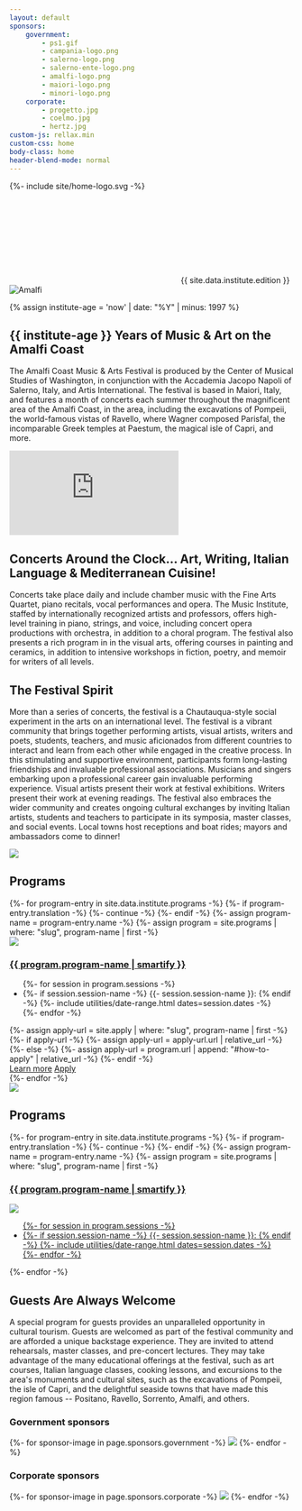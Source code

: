 ```yaml
---
layout: default
sponsors:
    government:
        - ps1.gif
        - campania-logo.png
        - salerno-logo.png
        - salerno-ente-logo.png
        - amalfi-logo.png
        - maiori-logo.png
        - minori-logo.png
    corporate:
        - progetto.jpg
        - coelmo.jpg
        - hertz.jpg
custom-js: rellax.min
custom-css: home
body-class: home
header-blend-mode: normal
---
```

{%- include site/home-logo.svg -%}
<section id="hero">
    <div class="logo">
        <svg><use xlink:href="#home-logo" /></svg>
        <span>{{ site.data.institute.edition }}</span>
    </div>
    <div class="image-container">
        <img src="{{ site.image-directory | append: 'amalfi1.jpg' | relative_url }}" alt="Amalfi" class="rellax" data-rellax-speed="-2" />
    </div>
</section>

<section class="copy" markdown="1">

{% assign institute-age = 'now' | date: "%Y" | minus: 1997 %}

## {{ institute-age }} Years of Music & Art on the Amalfi Coast
The Amalfi Coast Music & Arts Festival is produced by the Center of Musical Studies of Washington, in conjunction with the Accademia Jacopo Napoli of Salerno, Italy, and Artis International. The festival is based in Maiori, Italy, and features a month of concerts each summer throughout the magnificent area of the Amalfi Coast, in the area, including the excavations of Pompeii, the world-famous vistas of Ravello, where Wagner composed Parisfal, the incomparable Greek temples at Paestum, the magical isle of Capri, and more.

</section>

<section>
    <iframe src="https://www.youtube.com/embed/bP4LVZUGYYs?modestbranding=1" frameborder="0" allow="picture-in-picture" allowfullscreen></iframe>
</section>

<section class="copy" markdown="1">

## Concerts Around the Clock... Art, Writing, Italian Language & Mediterranean Cuisine!
Concerts take place daily and include chamber music with the Fine Arts Quartet, piano recitals, vocal performances and opera. The Music Institute, staffed by internationally recognized artists and professors, offers high-level training in piano, strings, and voice, including concert opera productions with orchestra, in addition to a choral program. The festival also presents a rich program in in the visual arts, offering courses in painting and ceramics, in addition to intensive workshops in fiction, poetry, and memoir for writers of all levels.


## The Festival Spirit
More than a series of concerts, the festival is a Chautauqua-style social experiment in the arts on an international level. The festival is a vibrant community that brings together performing artists, visual artists, writers and poets, students, teachers, and music aficionados from different countries to interact and learn from each other while engaged in the creative process. In this stimulating and supportive environment, participants form long-lasting friendships and invaluable professional associations. Musicians and singers embarking upon a professional career gain invaluable performing experience. Visual artists present their work at festival exhibitions. Writers present their work at evening readings. The festival also embraces the wider community and creates ongoing cultural exchanges by inviting Italian artists, students and teachers to participate in its symposia, master classes, and social events. Local towns host receptions and boat rides; mayors and ambassadors come to dinner!

</section>

<section id="institute" class="background-image-container">
<img src="{{ site.image-directory | append: "amalfi2.jpg" | relative_url }}" />

<div class="inset-container">
<div class="content-container">
<h2 id="programs">Programs</h2>
<div>
{%- for program-entry in site.data.institute.programs -%}
{%- if program-entry.translation -%}
    {%- continue -%}
{%- endif -%}
{%- assign program-name = program-entry.name -%}
{%- assign program = site.programs | where: "slug", program-name | first -%}
<div>
    <img src="{{ site.program-assets-directory | append: program.slug | append: '/home.jpg' | relative_url }}" />
    <div>
        <a href="{{ program.url | relative_url }}">
            <h3 class="program-name">{{ program.program-name | smartify }}</h3>
        </a>
        <ul>
        {%- for session in program.sessions -%}
            <li>
            {%- if session.session-name -%}
                {{- session.session-name }}:
            {% endif -%}
            {%- include utilities/date-range.html dates=session.dates -%}
            </li>
        {%- endfor -%}
        </ul>
        {%- assign apply-url = site.apply | where: "slug", program-name | first -%}
        {%- if apply-url -%}
            {%- assign apply-url = apply-url.url | relative_url -%}
        {%- else -%}
            {%- assign apply-url = program.url | append: "#how-to-apply" | relative_url -%}
        {%- endif -%}
        <div class="buttons">
            <a href="{{ program.url | relative_url }}" class="button">Learn more</a>
            <a href="{{ apply-url }}" class="button">Apply</a>
        </div>
    </div>
</div>
{%- endfor -%}
</div>
</div>
</div>

</section>


<section id="institute2" class="background-image-container">
<img src="{{ site.image-directory | append: "amalfi2.jpg" | relative_url }}" />

<h2>Programs</h2>

<div>
{%- for program-entry in site.data.institute.programs -%}
{%- if program-entry.translation -%}
    {%- continue -%}
{%- endif -%}
{%- assign program-name = program-entry.name -%}
{%- assign program = site.programs | where: "slug", program-name | first -%}
<a href="{{ program.url | relative_url }}">
    <h3 class="program-name">{{ program.program-name | smartify }}</h3>
    <img src="{{ site.program-assets-directory | append: program.slug | append: '/home.jpg' | relative_url }}" />
    <ul>
    {%- for session in program.sessions -%}
        <li>
        {%- if session.session-name -%}
            {{- session.session-name }}:
        {% endif -%}
        {%- include utilities/date-range.html dates=session.dates -%}
        </li>
    {%- endfor -%}
    </ul>
</a>
{%- endfor -%}
</div>

</section>


<section class="copy" markdown="1">

## Guests Are Always Welcome
A special program for guests provides an unparalleled opportunity in cultural tourism. Guests are welcomed as part of the festival community and are afforded a unique backstage experience. They are invited to attend rehearsals, master classes, and pre-concert lectures. They may take advantage of the many educational offerings at the festival, such as art courses, Italian language classes, cooking lessons, and excursions to the area's monuments and cultural sites, such as the excavations of Pompeii, the isle of Capri, and the delightful seaside towns that have made this region famous -- Positano, Ravello, Sorrento, Amalfi, and others.

</section>


<section id="sponsors" markdown="1">

### Government sponsors

<div class="sponsor-gallery">
{%- for sponsor-image in page.sponsors.government -%}
<img src="{{ site.image-directory | append: "sponsors/" | append: sponsor-image | relative_url }}" />
{%- endfor -%}
</div>

### Corporate sponsors

<div class="sponsor-gallery">
{%- for sponsor-image in page.sponsors.corporate -%}
<img src="{{ site.image-directory | append: "sponsors/" | append: sponsor-image | relative_url }}" />
{%- endfor -%}
</div>


<script>
  // Accepts any class name
  var rellax = new Rellax('.rellax');
</script>